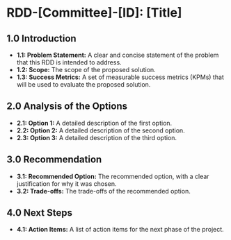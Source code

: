 # RDD-[Committee]-[ID]: [Title]

## 1.0 Introduction
*   **1.1: Problem Statement:** A clear and concise statement of the problem that this RDD is intended to address.
*   **1.2: Scope:** The scope of the proposed solution.
*   **1.3: Success Metrics:** A set of measurable success metrics (KPMs) that will be used to evaluate the proposed solution.

## 2.0 Analysis of the Options
*   **2.1: Option 1:** A detailed description of the first option.
*   **2.2: Option 2:** A detailed description of the second option.
*   **2.3: Option 3:** A detailed description of the third option.

## 3.0 Recommendation
*   **3.1: Recommended Option:** The recommended option, with a clear justification for why it was chosen.
*   **3.2: Trade-offs:** The trade-offs of the recommended option.

## 4.0 Next Steps
*   **4.1: Action Items:** A list of action items for the next phase of the project.